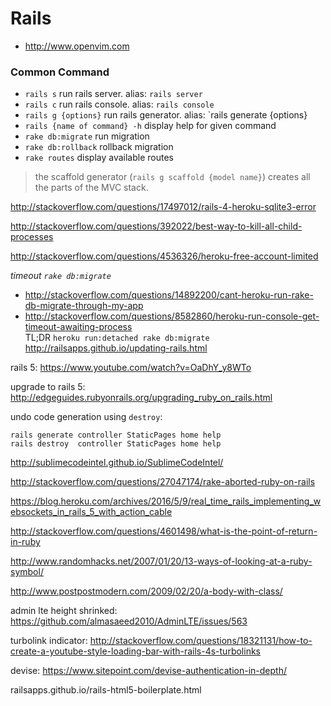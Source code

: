 # Rails
- http://www.openvim.com

### Common Command
- `rails s` run rails server. alias: `rails server`
- `rails c` run rails console. alias: `rails console`
- `rails g {options}` run rails generator. alias: `rails generate {options}
- `rails {name of command} -h` display help for given command
- `rake db:migrate` run migration
- `rake db:rollback` rollback migration
- `rake routes` display available routes


>the scaffold generator (`rails g scaffold {model name}`) creates all the parts of the MVC stack.

http://stackoverflow.com/questions/17497012/rails-4-heroku-sqlite3-error

http://stackoverflow.com/questions/392022/best-way-to-kill-all-child-processes

http://stackoverflow.com/questions/4536326/heroku-free-account-limited

_timeout `rake db:migrate`_
- http://stackoverflow.com/questions/14892200/cant-heroku-run-rake-db-migrate-through-my-app  
- http://stackoverflow.com/questions/8582860/heroku-run-console-get-timeout-awaiting-process  
TL;DR `heroku run:detached rake db:migrate
`
http://railsapps.github.io/updating-rails.html

rails 5: https://www.youtube.com/watch?v=OaDhY_y8WTo

upgrade to rails 5: http://edgeguides.rubyonrails.org/upgrading_ruby_on_rails.html

undo code generation using `destroy`:
```
rails generate controller StaticPages home help
rails destroy  controller StaticPages home help
```

http://sublimecodeintel.github.io/SublimeCodeIntel/

http://stackoverflow.com/questions/27047174/rake-aborted-ruby-on-rails

https://blog.heroku.com/archives/2016/5/9/real_time_rails_implementing_websockets_in_rails_5_with_action_cable

http://stackoverflow.com/questions/4601498/what-is-the-point-of-return-in-ruby

http://www.randomhacks.net/2007/01/20/13-ways-of-looking-at-a-ruby-symbol/

http://www.postpostmodern.com/2009/02/20/a-body-with-class/

admin lte height shrinked: https://github.com/almasaeed2010/AdminLTE/issues/563

turbolink indicator: http://stackoverflow.com/questions/18321131/how-to-create-a-youtube-style-loading-bar-with-rails-4s-turbolinks

devise:
https://www.sitepoint.com/devise-authentication-in-depth/

railsapps.github.io/rails-html5-boilerplate.html
